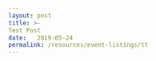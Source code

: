 ```yaml
---
layout: post
title: >- 
Test Post
date:   2019-05-24
permalink: /resources/event-listings/tt
---
```

